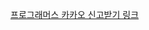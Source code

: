<a href="https://programmers.co.kr/learn/courses/30/lessons/92334" target="_blank">프로그래머스 카카오 신고받기 링크</a>
